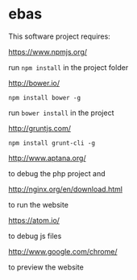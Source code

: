 ebas
====

This software project requires:

https://www.npmjs.org/

run `npm install` in the project folder

http://bower.io/

`npm install bower -g`

run `bower install` in the project

http://gruntjs.com/

`npm install grunt-cli -g`

http://www.aptana.org/

to debug the php project and

http://nginx.org/en/download.html

to run the website

https://atom.io/

to debug js files

http://www.google.com/chrome/

to preview the website



